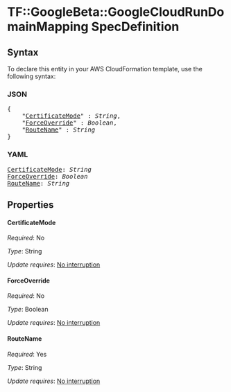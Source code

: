 # TF::GoogleBeta::GoogleCloudRunDomainMapping SpecDefinition

## Syntax

To declare this entity in your AWS CloudFormation template, use the following syntax:

### JSON

<pre>
{
    "<a href="#certificatemode" title="CertificateMode">CertificateMode</a>" : <i>String</i>,
    "<a href="#forceoverride" title="ForceOverride">ForceOverride</a>" : <i>Boolean</i>,
    "<a href="#routename" title="RouteName">RouteName</a>" : <i>String</i>
}
</pre>

### YAML

<pre>
<a href="#certificatemode" title="CertificateMode">CertificateMode</a>: <i>String</i>
<a href="#forceoverride" title="ForceOverride">ForceOverride</a>: <i>Boolean</i>
<a href="#routename" title="RouteName">RouteName</a>: <i>String</i>
</pre>

## Properties

#### CertificateMode

_Required_: No

_Type_: String

_Update requires_: [No interruption](https://docs.aws.amazon.com/AWSCloudFormation/latest/UserGuide/using-cfn-updating-stacks-update-behaviors.html#update-no-interrupt)

#### ForceOverride

_Required_: No

_Type_: Boolean

_Update requires_: [No interruption](https://docs.aws.amazon.com/AWSCloudFormation/latest/UserGuide/using-cfn-updating-stacks-update-behaviors.html#update-no-interrupt)

#### RouteName

_Required_: Yes

_Type_: String

_Update requires_: [No interruption](https://docs.aws.amazon.com/AWSCloudFormation/latest/UserGuide/using-cfn-updating-stacks-update-behaviors.html#update-no-interrupt)

